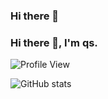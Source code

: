 ### Hi there 👋

<!--
**qs-lll/qs-lll** is a ✨ _special_ ✨ repository because its `README.md` (this file) appears on your GitHub profile.

Here are some ideas to get you started:

- 🔭 I’m currently working on ...
- 🌱 I’m currently learning ...
- 👯 I’m looking to collaborate on ...
- 🤔 I’m looking for help with ...
- 💬 Ask me about ...
- 📫 How to reach me: ...
- 😄 Pronouns: ...
- ⚡ Fun fact: ...
-->
### Hi there 👋, I'm qs.

![Profile View](https://komarev.com/ghpvc/?username=qs-lll&color=blue)


![GitHub stats](https://github-readme-stats.vercel.app/api?username=qs-lll&show_icons=true&theme=radical)
